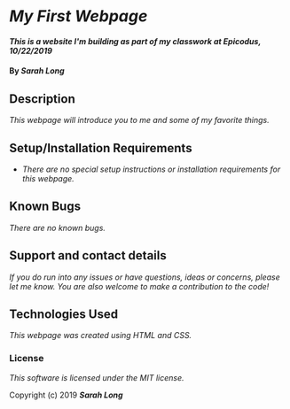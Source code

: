 # _My First Webpage_

#### _This is a website I'm building as part of my classwork at Epicodus, 10/22/2019_

#### By _**Sarah Long**_

## Description

_This webpage will introduce you to me and some of my favorite things._

## Setup/Installation Requirements

* _There are no special setup instructions or installation requirements for this webpage._


## Known Bugs

_There are no known bugs._

## Support and contact details

_If you do run into any issues or have questions, ideas or concerns, please let me know.  You are also welcome to make a contribution to the code!_

## Technologies Used

_This webpage was created using HTML and CSS._

### License

*This software is licensed under the MIT license.*

Copyright (c) 2019 **_Sarah Long_**